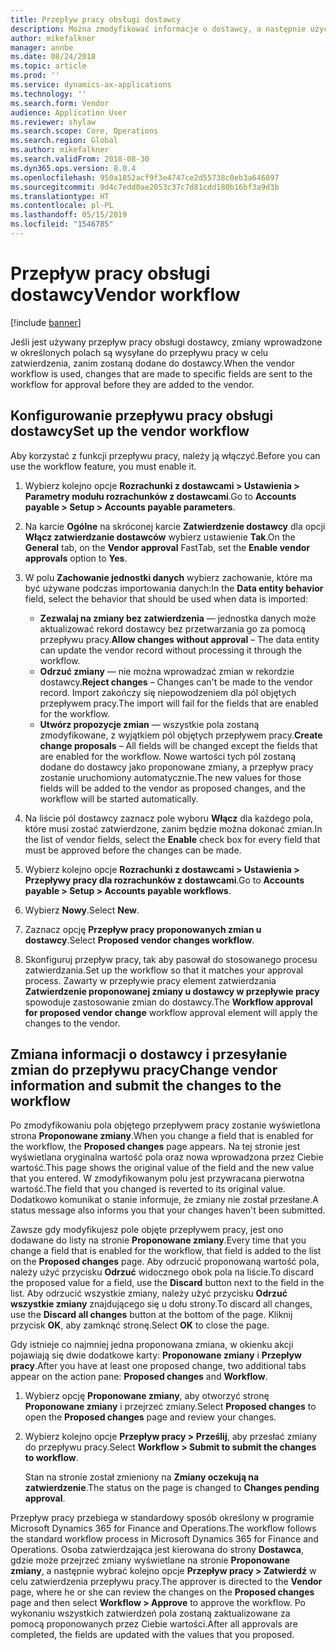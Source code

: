 ```yaml
---
title: Przepływ pracy obsługi dostawcy
description: Można zmodyfikować informacje o dostawcy, a następnie użyć przepływu pracy do ich zatwierdzenia.
author: mikefalkner
manager: annbe
ms.date: 08/24/2018
ms.topic: article
ms.prod: ''
ms.service: dynamics-ax-applications
ms.technology: ''
ms.search.form: Vendor
audience: Application User
ms.reviewer: shylaw
ms.search.scope: Core, Operations
ms.search.region: Global
ms.author: mikefalkner
ms.search.validFrom: 2018-08-30
ms.dyn365.ops.version: 8.0.4
ms.openlocfilehash: 950a1852acf9f3e4747ce2d55738c0eb3a646897
ms.sourcegitcommit: 9d4c7edd0ae2053c37c7d81cdd180b16bf3a9d3b
ms.translationtype: HT
ms.contentlocale: pl-PL
ms.lasthandoff: 05/15/2019
ms.locfileid: "1546785"
---
```

# <a name="vendor-workflow"></a><span data-ttu-id="24185-103">Przepływ pracy obsługi dostawcy</span><span class="sxs-lookup"><span data-stu-id="24185-103">Vendor workflow</span></span>

[!include [banner](../includes/banner.md)]

<span data-ttu-id="24185-104">Jeśli jest używany przepływ pracy obsługi dostawcy, zmiany wprowadzone w określonych polach są wysyłane do przepływu pracy w celu zatwierdzenia, zanim zostaną dodane do dostawcy.</span><span class="sxs-lookup"><span data-stu-id="24185-104">When the vendor workflow is used, changes that are made to specific fields are sent to the workflow for approval before they are added to the vendor.</span></span>

## <a name="set-up-the-vendor-workflow"></a><span data-ttu-id="24185-105">Konfigurowanie przepływu pracy obsługi dostawcy</span><span class="sxs-lookup"><span data-stu-id="24185-105">Set up the vendor workflow</span></span>

<span data-ttu-id="24185-106">Aby korzystać z funkcji przepływu pracy, należy ją włączyć.</span><span class="sxs-lookup"><span data-stu-id="24185-106">Before you can use the workflow feature, you must enable it.</span></span>

1. <span data-ttu-id="24185-107">Wybierz kolejno opcje **Rozrachunki z dostawcami \> Ustawienia \> Parametry modułu rozrachunków z dostawcami**.</span><span class="sxs-lookup"><span data-stu-id="24185-107">Go to **Accounts payable \> Setup \> Accounts payable parameters**.</span></span>
2. <span data-ttu-id="24185-108">Na karcie **Ogólne** na skróconej karcie **Zatwierdzenie dostawcy** dla opcji **Włącz zatwierdzanie dostawców** wybierz ustawienie **Tak**.</span><span class="sxs-lookup"><span data-stu-id="24185-108">On the **General** tab, on the **Vendor approval** FastTab, set the **Enable vendor approvals** option to **Yes**.</span></span>
3. <span data-ttu-id="24185-109">W polu **Zachowanie jednostki danych** wybierz zachowanie, które ma być używane podczas importowania danych:</span><span class="sxs-lookup"><span data-stu-id="24185-109">In the **Data entity behavior** field, select the behavior that should be used when data is imported:</span></span>

    - <span data-ttu-id="24185-110">**Zezwalaj na zmiany bez zatwierdzenia** — jednostka danych może aktualizować rekord dostawcy bez przetwarzania go za pomocą przepływu pracy.</span><span class="sxs-lookup"><span data-stu-id="24185-110">**Allow changes without approval** – The data entity can update the vendor record without processing it through the workflow.</span></span>
    - <span data-ttu-id="24185-111">**Odrzuć zmiany** — nie można wprowadzać zmian w rekordzie dostawcy.</span><span class="sxs-lookup"><span data-stu-id="24185-111">**Reject changes** – Changes can't be made to the vendor record.</span></span> <span data-ttu-id="24185-112">Import zakończy się niepowodzeniem dla pól objętych przepływem pracy.</span><span class="sxs-lookup"><span data-stu-id="24185-112">The import will fail for the fields that are enabled for the workflow.</span></span>
    - <span data-ttu-id="24185-113">**Utwórz propozycje zmian** — wszystkie pola zostaną zmodyfikowane, z wyjątkiem pól objętych przepływem pracy.</span><span class="sxs-lookup"><span data-stu-id="24185-113">**Create change proposals** – All fields will be changed except the fields that are enabled for the workflow.</span></span> <span data-ttu-id="24185-114">Nowe wartości tych pól zostaną dodane do dostawcy jako proponowane zmiany, a przepływ pracy zostanie uruchomiony automatycznie.</span><span class="sxs-lookup"><span data-stu-id="24185-114">The new values for those fields will be added to the vendor as proposed changes, and the workflow will be started automatically.</span></span>

4. <span data-ttu-id="24185-115">Na liście pól dostawcy zaznacz pole wyboru **Włącz** dla każdego pola, które musi zostać zatwierdzone, zanim będzie można dokonać zmian.</span><span class="sxs-lookup"><span data-stu-id="24185-115">In the list of vendor fields, select the **Enable** check box for every field that must be approved before the changes can be made.</span></span>
5. <span data-ttu-id="24185-116">Wybierz kolejno opcje **Rozrachunki z dostawcami \> Ustawienia \> Przepływy pracy dla rozrachunków z dostawcami**.</span><span class="sxs-lookup"><span data-stu-id="24185-116">Go to **Accounts payable \> Setup \> Accounts payable workflows**.</span></span>
6. <span data-ttu-id="24185-117">Wybierz **Nowy**.</span><span class="sxs-lookup"><span data-stu-id="24185-117">Select **New**.</span></span>
7. <span data-ttu-id="24185-118">Zaznacz opcję **Przepływ pracy proponowanych zmian u dostawcy**.</span><span class="sxs-lookup"><span data-stu-id="24185-118">Select **Proposed vendor changes workflow**.</span></span> 
8. <span data-ttu-id="24185-119">Skonfiguruj przepływ pracy, tak aby pasował do stosowanego procesu zatwierdzania.</span><span class="sxs-lookup"><span data-stu-id="24185-119">Set up the workflow so that it matches your approval process.</span></span> <span data-ttu-id="24185-120">Zawarty w przepływie pracy element zatwierdzania **Zatwierdzenie proponowanej zmiany u dostawcy w przepływie pracy** spowoduje zastosowanie zmian do dostawcy.</span><span class="sxs-lookup"><span data-stu-id="24185-120">The **Workflow approval for proposed vendor change** workflow approval element will apply the changes to the vendor.</span></span>

## <a name="change-vendor-information-and-submit-the-changes-to-the-workflow"></a><span data-ttu-id="24185-121">Zmiana informacji o dostawcy i przesyłanie zmian do przepływu pracy</span><span class="sxs-lookup"><span data-stu-id="24185-121">Change vendor information and submit the changes to the workflow</span></span>

<span data-ttu-id="24185-122">Po zmodyfikowaniu pola objętego przepływem pracy zostanie wyświetlona strona **Proponowane zmiany**.</span><span class="sxs-lookup"><span data-stu-id="24185-122">When you change a field that is enabled for the workflow, the **Proposed changes** page appears.</span></span> <span data-ttu-id="24185-123">Na tej stronie jest wyświetlana oryginalna wartość pola oraz nowa wprowadzona przez Ciebie wartość.</span><span class="sxs-lookup"><span data-stu-id="24185-123">This page shows the original value of the field and the new value that you entered.</span></span> <span data-ttu-id="24185-124">W zmodyfikowanym polu jest przywracana pierwotna wartość.</span><span class="sxs-lookup"><span data-stu-id="24185-124">The field that you changed is reverted to its original value.</span></span> <span data-ttu-id="24185-125">Dodatkowo komunikat o stanie informuje, że zmiany nie został przesłane.</span><span class="sxs-lookup"><span data-stu-id="24185-125">A status message also informs you that your changes haven't been submitted.</span></span> 

<span data-ttu-id="24185-126">Zawsze gdy modyfikujesz pole objęte przepływem pracy, jest ono dodawane do listy na stronie **Proponowane zmiany**.</span><span class="sxs-lookup"><span data-stu-id="24185-126">Every time that you change a field that is enabled for the workflow, that field is added to the list on the **Proposed changes** page.</span></span> <span data-ttu-id="24185-127">Aby odrzucić proponowaną wartość pola, należy użyć przycisku **Odrzuć** widocznego obok pola na liście.</span><span class="sxs-lookup"><span data-stu-id="24185-127">To discard the proposed value for a field, use the **Discard** button next to the field in the list.</span></span> <span data-ttu-id="24185-128">Aby odrzucić wszystkie zmiany, należy użyć przycisku **Odrzuć wszystkie zmiany** znajdującego się u dołu strony.</span><span class="sxs-lookup"><span data-stu-id="24185-128">To discard all changes, use the **Discard all changes** button at the bottom of the page.</span></span> <span data-ttu-id="24185-129">Kliknij przycisk **OK**, aby zamknąć stronę.</span><span class="sxs-lookup"><span data-stu-id="24185-129">Select **OK** to close the page.</span></span>

<span data-ttu-id="24185-130">Gdy istnieje co najmniej jedna proponowana zmiana, w okienku akcji pojawiają się dwie dodatkowe karty: **Proponowane zmiany** i **Przepływ pracy**.</span><span class="sxs-lookup"><span data-stu-id="24185-130">After you have at least one proposed change, two additional tabs appear on the action pane: **Proposed changes** and **Workflow**.</span></span>

1. <span data-ttu-id="24185-131">Wybierz opcję **Proponowane zmiany**, aby otworzyć stronę **Proponowane zmiany** i przejrzeć zmiany.</span><span class="sxs-lookup"><span data-stu-id="24185-131">Select **Proposed changes** to open the **Proposed changes** page and review your changes.</span></span>
2. <span data-ttu-id="24185-132">Wybierz kolejno opcje **Przepływ pracy \> Prześlij**, aby przesłać zmiany do przepływu pracy.</span><span class="sxs-lookup"><span data-stu-id="24185-132">Select **Workflow \> Submit to submit the changes to workflow**.</span></span>

    <span data-ttu-id="24185-133">Stan na stronie został zmieniony na **Zmiany oczekują na zatwierdzenie**.</span><span class="sxs-lookup"><span data-stu-id="24185-133">The status on the page is changed to **Changes pending approval**.</span></span>

<span data-ttu-id="24185-134">Przepływ pracy przebiega w standardowy sposób określony w programie Microsoft Dynamics 365 for Finance and Operations.</span><span class="sxs-lookup"><span data-stu-id="24185-134">The workflow follows the standard workflow process in Microsoft Dynamics 365 for Finance and Operations.</span></span> <span data-ttu-id="24185-135">Osoba zatwierdzająca jest kierowana do strony **Dostawca**, gdzie może przejrzeć zmiany wyświetlane na stronie **Proponowane zmiany**, a następnie wybrać kolejno opcje **Przepływ pracy \> Zatwierdź** w celu zatwierdzenia przepływu pracy.</span><span class="sxs-lookup"><span data-stu-id="24185-135">The approver is directed to the **Vendor** page, where he or she can review the changes on the **Proposed changes** page and then select **Workflow \> Approve** to approve the workflow.</span></span> <span data-ttu-id="24185-136">Po wykonaniu wszystkich zatwierdzeń pola zostaną zaktualizowane za pomocą proponowanych przez Ciebie wartości.</span><span class="sxs-lookup"><span data-stu-id="24185-136">After all approvals are completed, the fields are updated with the values that you proposed.</span></span>

